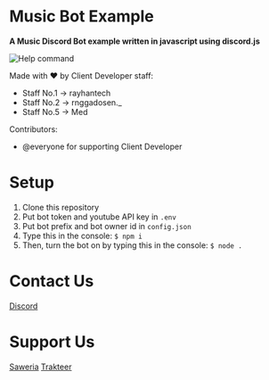 # Music Bot Example
  **A Music Discord Bot example written in javascript using discord.js**
  
  ![Help command](https://i.imgur.com/Ye4s3mI.png)
  
  Made with ♥ by Client Developer staff: 
  - Staff No.1 -> rayhantech
  - Staff No.2 -> rnggadosen._
  - Staff No.5 -> Med
  
  Contributors:
  - @everyone for supporting Client Developer
  
# Setup
  1. Clone this repository
  2. Put bot token and youtube API key in `.env`
  3. Put bot prefix and bot owner id in `config.json`
  4. Type this in the console: `$ npm i`
  5. Then, turn the bot on by typing this in the console: `$ node .`
  
# Contact Us
 [Discord](https://clidev.my.id/discord)
 
# Support Us
 [Saweria](https://clidev.my.id/donate/saweria)
 [Trakteer](https://clidev.my.id/donate/trakteer)
